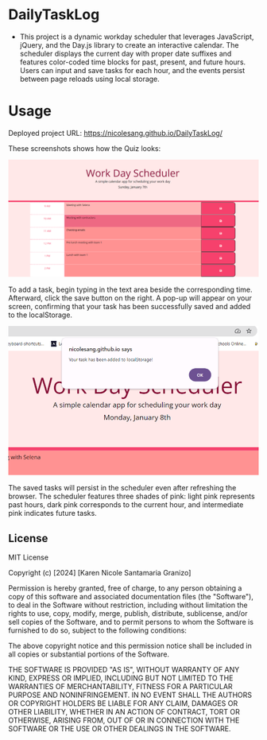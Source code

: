 # DailyTaskLog
- This project is a dynamic workday scheduler that leverages JavaScript, jQuery, and the Day.js library to create an interactive calendar. The scheduler displays the current day with proper date suffixes and features color-coded time blocks for past, present, and future hours. Users can input and save tasks for each hour, and the events persist between page reloads using local storage.

# Usage
Deployed project URL: 
https://nicolesang.github.io/DailyTaskLog/

These screenshots shows how the Quiz looks:

![Desktop view](./assets/images/daily1.png)

To add a task, begin typing in the text area beside the corresponding time. Afterward, click the save button on the right. A pop-up will appear on your screen, confirming that your task has been successfully saved and added to the localStorage.

![Desktop view](./assets/images/daily2.png)

The saved tasks will persist in the scheduler even after refreshing the browser. The scheduler features three shades of pink: light pink represents past hours, dark pink corresponds to the current hour, and intermediate pink indicates future tasks.


## License
MIT License

Copyright (c) [2024] [Karen Nicole Santamaria Granizo]

Permission is hereby granted, free of charge, to any person obtaining a copy
of this software and associated documentation files (the "Software"), to deal
in the Software without restriction, including without limitation the rights
to use, copy, modify, merge, publish, distribute, sublicense, and/or sell
copies of the Software, and to permit persons to whom the Software is
furnished to do so, subject to the following conditions:

The above copyright notice and this permission notice shall be included in all
copies or substantial portions of the Software.

THE SOFTWARE IS PROVIDED "AS IS", WITHOUT WARRANTY OF ANY KIND, EXPRESS OR
IMPLIED, INCLUDING BUT NOT LIMITED TO THE WARRANTIES OF MERCHANTABILITY,
FITNESS FOR A PARTICULAR PURPOSE AND NONINFRINGEMENT. IN NO EVENT SHALL THE
AUTHORS OR COPYRIGHT HOLDERS BE LIABLE FOR ANY CLAIM, DAMAGES OR OTHER
LIABILITY, WHETHER IN AN ACTION OF CONTRACT, TORT OR OTHERWISE, ARISING FROM,
OUT OF OR IN CONNECTION WITH THE SOFTWARE OR THE USE OR OTHER DEALINGS IN THE
SOFTWARE.